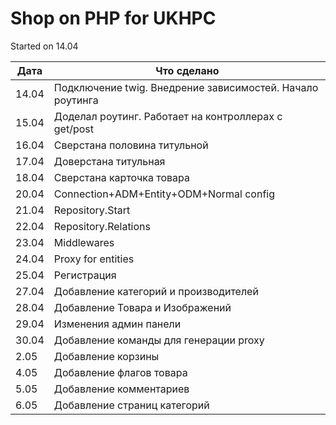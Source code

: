 # Shop on PHP for UKHPC

Started on 14.04

| Дата | Что сделано |
| ----------- | ----------- |
| 14.04  | Подключение twig. Внедрение зависимостей. Начало роутинга |
| 15.04  | Доделал роутинг. Работает на контроллерах с get/post |
| 16.04  | Сверстана половина титульной |
| 17.04  | Доверстана титульная |
| 18.04  | Сверстана карточка товара |
| 20.04  | Connection+ADM+Entity+ODM+Normal config |
| 21.04  | Repository.Start |
| 22.04  | Repository.Relations |
| 23.04  | Middlewares |
| 24.04  | Proxy for entities|
| 25.04  | Регистрация |
| 27.04  | Добавление категорий и производителей |
| 28.04  | Добавление Товара и Изображений |
| 29.04  | Изменения админ панели |
| 30.04  | Добавление команды для генерации proxy |
| 2.05  | Добавление корзины |
| 4.05  | Добавление флагов товара |
| 5.05  | Добавление комментариев |
| 6.05  | Добавление страниц категорий |



